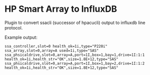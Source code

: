 # HP Smart Array to InfluxDB

Plugin to convert ssacli (successor of hpacucli) output to influxdb line protocol.

Example output:
```
ssa_controller,slot=0 health_ok=1i,type="P220i"
ssa_array,slot=0,array=A used=1i,type="SAS"
ssa_phsicaldrive,slot=0,array=A,port=1I,box=1,bay=1,drive=1I:1:1 health_ok=1i,health_str="OK",size=1.8E+12,type="SAS"
ssa_phsicaldrive,slot=0,array=A,port=1I,box=1,bay=2,drive=1I:1:2 health_ok=1i,health_str="OK",size=1.8E+12,type="SAS"
```

